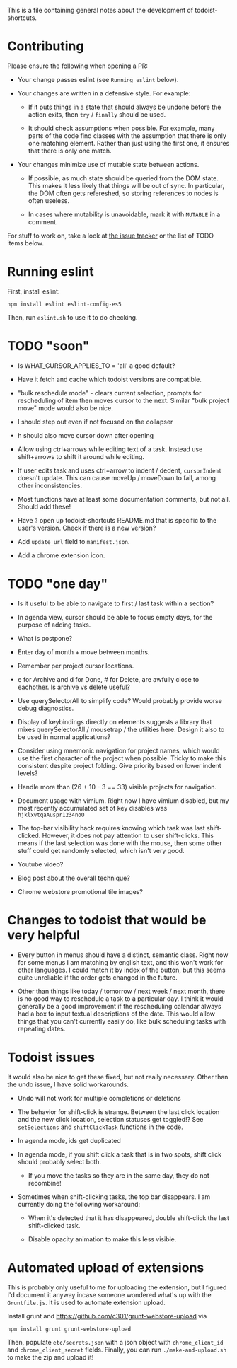This is a file containing general notes about the development of
todoist-shortcuts.

# Contributing

Please ensure the following when opening a PR:

* Your change passes eslint (see `Running eslint` below).

* Your changes are written in a defensive style.  For example:

  - If it puts things in a state that should always be undone before the
action exits, then `try` / `finally` should be used.

  - It should check assumptions when possible.  For example, many parts of the
code find classes with the assumption that there is only one matching
element.  Rather than just using the first one, it ensures that there is
only one match.

* Your changes minimize use of mutable state between actions.

  - If possible, as much state should be queried from the DOM state.  This
makes it less likely that things will be out of sync.  In particular, the DOM
often gets refereshed, so storing references to nodes is often useless.

  - In cases where mutability is unavoidable, mark it with `MUTABLE` in a
comment.

For stuff to work on, take a look at [the issue
tracker](https://github.com/mgsloan/todoist-shortcuts/issues) or the list of
TODO items below.

# Running eslint

First, install eslint:

```
npm install eslint eslint-config-es5
```

Then, run `eslint.sh` to use it to do checking.

# TODO "soon"

* Is WHAT_CURSOR_APPLIES_TO = 'all' a good default?

* Have it fetch and cache which todoist versions are compatible.

* "bulk reschedule mode" - clears current selection, prompts for
rescheduling of item then moves cursor to the next.  Similar "bulk project
move" mode would also be nice.

* l should step out even if not focused on the collapser

* h should also move cursor down after opening

* Allow using ctrl+arrows while editing text of a task. Instead use
  shift+arrows to shift it around while editing.

* If user edits task and uses ctrl+arrow to indent / dedent, `cursorIndent`
doesn't update.  This can cause moveUp / moveDown to fail, among other
inconsistencies.

* Most functions have at least some documentation comments, but not all.
Should add these!

* Have `?` open up todoist-shortcuts README.md that is specific to the user's
  version.  Check if there is a new version?

* Add `update_url` field to `manifest.json`.

* Add a chrome extension icon.

# TODO "one day"

* Is it useful to be able to navigate to first / last task within a section?

* In agenda view, cursor should be able to focus empty days, for the purpose
of adding tasks.

* What is postpone?

* Enter day of month + move between months.

* Remember per project cursor locations.

* e for Archive and d for Done, # for Delete, are awfully close to
eachother.  Is archive vs delete useful?

* Use querySelectorAll to simplify code?  Would probably provide worse debug
diagnostics.

* Display of keybindings directly on elements suggests a library that mixes
querySelectorAll / mousetrap / the utilities here.  Design it also to be used
in normal applications?

* Consider using mnemonic navigation for project names, which would use the
first character of the project when possible.  Tricky to make this consistent
despite project folding.  Give priority based on lower indent levels?

* Handle more than (26 + 10 - 3 == 33) visible projects for navigation.

* Document usage with vimium.  Right now I have vimium disabled, but my most
recently accumulated set of key disables was `hjklxvtqaAuspr1234noO`

* The top-bar visibility hack requires knowing which task was last shift-
clicked.  However, it does not pay attention to user shift-clicks.  This means
if the last selection was done with the mouse, then some other stuff could get
randomly selected, which isn't very good.

* Youtube video?

* Blog post about the overall technique?

* Chrome webstore promotional tile images?

# Changes to todoist that would be very helpful

* Every button in menus should have a distinct, semantic class.  Right now for
some menus I am matching by english text, and this won't work for other
languages.  I could match it by index of the button, but this seems quite
unreliable if the order gets changed in the future.

* Other than things like today / tomorrow / next week / next month, there is
no good way to reschedule a task to a particular day.  I think it would
generally be a good improvement if the rescheduling calendar always had a
box to input textual descriptions of the date.  This would allow things that
you can't currently easily do, like bulk scheduling tasks with repeating
dates.

# Todoist issues

It would also be nice to get these fixed, but not really necessary.  Other
than the undo issue, I have solid workarounds.

* Undo will not work for multiple completions or deletions

* The behavior for shift-click is strange.  Between the last click location
and the new click location, selection statuses get toggled!?  See
`setSelections` and `shiftClickTask` functions in the code.

* In agenda mode, ids get duplicated

* In agenda mode, if you shift click a task that is in two spots, shift click
  should probably select both.

  - If you move the tasks so they are in the same day, they do not recombine!

* Sometimes when shift-clicking tasks, the top bar disappears.  I am currently
  doing the following workaround:

  - When it's detected that it has disappeared, double shift-click the last
    shift-clicked task.

  - Disable opacity animation to make this less visible.

# Automated upload of extensions

This is probably only useful to me for uploading the extension, but I figured
I'd document it anyway incase someone wondered what's up with the
`Gruntfile.js`.  It is used to automate extension upload.

Install grunt and https://github.com/c301/grunt-webstore-upload via

```
npm install grunt grunt-webstore-upload
```

Then, populate `etc/secrets.json` with a json object with `chrome_client_id` and
`chrome_client_secret` fields. Finally, you can run `./make-and-upload.sh` to
make the zip and upload it!
